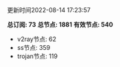 更新时间2022-08-14 17:23:57

**总订阅: 73**
**总节点: 1881**
**有效节点: 540**
- v2ray节点: 62
- ss节点: 359
- trojan节点: 119
